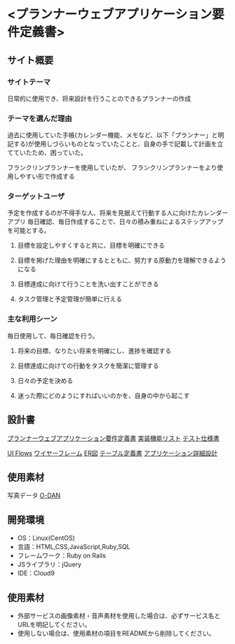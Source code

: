 # <プランナーウェブアプリケーション要件定義書>

## サイト概要
### サイトテーマ
日常的に使用でき、将来設計を行うことのできるプランナーの作成

### テーマを選んだ理由
過去に使用していた手帳(カレンダー機能、メモなど、以下「プランナー」と明記する)が使用しづらいものとなっていたことと、自身の手で記載して計画を立てていたため、困っていた。

フランクリンプランナーを使用していたが、
フランクリンプランナーをより使用しやすい形で作成する

### ターゲットユーザ
予定を作成するのが不得手な人、将来を見据えて行動する人に向けたカレンダーアプリ
毎日確認、毎日作成することで、日々の積み重ねによるステップアップを可能とする。

1.  目標を設定しやすくすると共に、目標を明確にできる

2.  目標を掲げた理由を明確にするとともに、努力する原動力を理解できるようになる

3.  目標達成に向けて行うことを洗い出すことができる

4.  タスク管理と予定管理が簡単に行える

### 主な利用シーン
毎日使用して、毎日確認を行う。

1. 将来の目標、なりたい将来を明確にし、進捗を確認する

2. 目標達成に向けての行動をタスクを簡潔に管理する

3. 日々の予定を決める

4. 迷った際にどのようにすればいいのかを、自身の中から起こす

## 設計書
[プランナーウェブアプリケーション要件定義書](https://docs.google.com/document/d/1ya752KQIkbWpw4MJBj5inDQyiCoJRhLV6o5tLnVFQWM/edit?usp=sharing)
[実装機能リスト](https://docs.google.com/spreadsheets/d/1lnincYNbwHcknXC4WvPcvN8z-GBd_lEvnDzA-QGDLCc/edit?usp=sharing)
[テスト仕様書](https://docs.google.com/spreadsheets/d/1wC1yJqHjWClFPB9iB8nqUw_oDjW2e5mf/edit?usp=sharing&ouid=102307740530614836943&rtpof=true&sd=true)

[UI Flows](https://drive.google.com/file/d/1xwQSwRF7huXMmlIkj8_wA3jaYtuUNsbV/view?usp=sharing)
[ワイヤーフレーム](https://drive.google.com/file/d/1iWqDN_1RQykvR5cUuSXuB9-ix4BiCPfp/view?usp=sharing)
[ER図](https://drive.google.com/file/d/1rTTSHaoPW0moT9NjXhPkIkdqfvk81LhE/view?usp=sharing)
[テーブル定義書](https://docs.google.com/spreadsheets/d/1IOfluo6Gc2YbfsuJpOYYt0jsdMcTUFwR/edit?usp=sharing&ouid=102307740530614836943&rtpof=true&sd=true)
[アプリケーション詳細設計](https://docs.google.com/spreadsheets/d/1oTQxnDPHmx9DoKECFDhhVFX2sA8OW4t-/edit?usp=sharing&ouid=102307740530614836943&rtpof=true&sd=true)

## 使用素材
写真データ
[O-DAN](https://o-dan.net/ja/)

## 開発環境
- OS：Linux(CentOS)
- 言語：HTML,CSS,JavaScript,Ruby,SQL
- フレームワーク：Ruby on Rails
- JSライブラリ：jQuery
- IDE：Cloud9

## 使用素材
- 外部サービスの画像素材・音声素材を使用した場合は、必ずサービス名とURLを明記してください。
- 使用しない場合は、使用素材の項目をREADMEから削除してください。